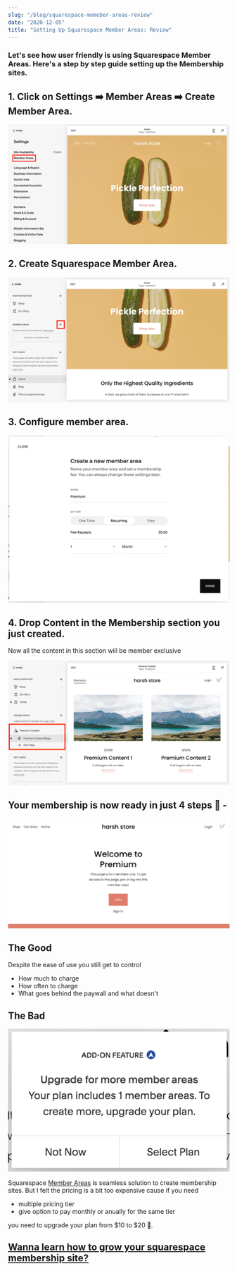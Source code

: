 ```yaml
---
slug: "/blog/squarespace-memeber-areas-review"
date: "2020-12-05"
title: "Setting Up Squarespace Member Areas: Review"
---
```


### Let's see how user friendly is using Squarespace Member Areas. Here's a step by step guide setting up the Membership sites.

## 1. Click on Settings ➡️ Member Areas ➡️ Create Member Area.
![squarespace-member-areas](../images/squarespace-member-areas.png)

## 2. Create Squarespace Member Area.
![squarespace-create-member-area](../images/squarespace-create-member-area.png)

## 3. Configure member area.
![squarespace-configure-subscription](../images/squarespace-configure-subscription.png)

## 4. Drop Content in the Membership section you just created.
Now all the content in this section will be member exclusive

![squarespace-premium-content](../images/squarespace-premium-content.png)

## Your membership is now ready in just 4 steps 🙂 -

![squarespace-premium-wall](../images/squarespace-premium-wall.png)

## The Good
Despite the ease of use you still get to control
- How much to charge
- How often to charge
- What goes behind the paywall and what doesn't

## The Bad

![squarespace-membership-limitation](../images/squarespace-membership-limitation.png)

Squarespace <a href="https://www.squarespace.com/ecommerce/membership-sites" target="_blank">Member Areas</a> is seamless solution to create membership sites. But I felt the pricing is a bit too expensive cause if you need 

- multiple pricing tier 
- give option to pay monthly or anually for the same tier

you need to upgrade your plan from $10 to $20 🙁.

## <a href="https://salesjump.xyz/blog/squarespace-membership-subscription" target="_blank">Wanna learn how to grow your squarespace membership site?</a>